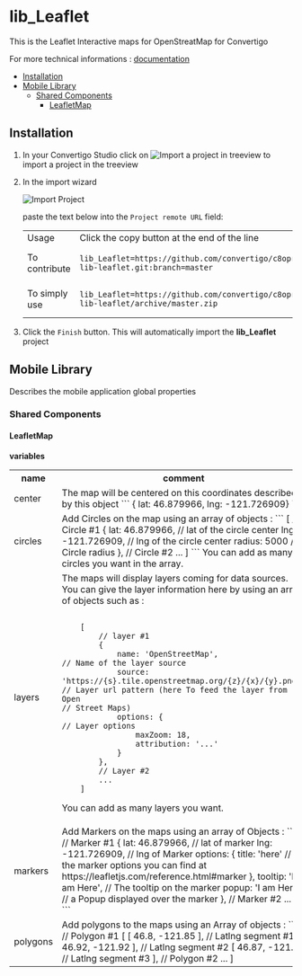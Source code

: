 


# lib_Leaflet

This is the Leaflet Interactive maps for OpenStreatMap for Convertigo



For more technical informations : [documentation](./project.md)

- [Installation](#installation)
- [Mobile Library](#mobile-library)
    - [Shared Components](#shared-components)
        - [LeafletMap](#leafletmap)


## Installation

1. In your Convertigo Studio click on ![](https://github.com/convertigo/convertigo/blob/develop/eclipse-plugin-studio/icons/studio/project_import.gif?raw=true "Import a project in treeview") to import a project in the treeview
2. In the import wizard

   ![](https://github.com/convertigo/convertigo/blob/develop/eclipse-plugin-studio/tomcat/webapps/convertigo/templates/ftl/project_import_wzd.png?raw=true "Import Project")
   
   paste the text below into the `Project remote URL` field:
   <table>
     <tr><td>Usage</td><td>Click the copy button at the end of the line</td></tr>
     <tr><td>To contribute</td><td>

     ```
     lib_Leaflet=https://github.com/convertigo/c8oprj-lib-leaflet.git:branch=master
     ```
     </td></tr>
     <tr><td>To simply use</td><td>

     ```
     lib_Leaflet=https://github.com/convertigo/c8oprj-lib-leaflet/archive/master.zip
     ```
     </td></tr>
    </table>
3. Click the `Finish` button. This will automatically import the __lib_Leaflet__ project


## Mobile Library

Describes the mobile application global properties

### Shared Components

#### LeafletMap

**variables**

<table>
<tr>
<th>name</th><th>comment</th>
</tr>
<tr>
<td>center</td><td>The map will be centered on this coordinates described by this object
```
{ lat: 46.879966, lng: -121.726909}
```
</td>
</tr>
<tr>
<td>circles</td><td>Add Circles on the map using an array of objects :
```
[
	// Circle #1
	{
		lat: 46.879966,		// lat of the circle center
		lng: -121.726909,	// lng of the circle center
		radius: 5000			// Circle radius
	},
	// Circle #2
	...
]
```
You can add as many circles you want in the array.
</td>
</tr>
<tr>
<td>layers</td><td>The maps will display layers coming for data sources. You can give the layer information here by using an array of objects such as :


```

	[
		// layer #1
		{
			name: 'OpenStreetMap',											// Name of the layer source
			source: 'https://{s}.tile.openstreetmap.org/{z}/{x}/{y}.png',	// Layer url pattern (here To feed the layer from Open 																											// Street Maps)
			options: {														// Layer options
				maxZoom: 18,
				attribution: '...' 
			}
		},
		// Layer #2
		...
	]

```



You can add as many layers you want.</td>
</tr>
<tr>
<td>markers</td><td>Add Markers on the maps using an array of Objects :
```
[
	// Marker #1
	{
		lat: 46.879966,			// lat of marker
		lng: -121.726909,		// lng of Marker
		options: {
			title: 'here'		// All the marker options you can find at https://leafletjs.com/reference.html#marker
		},
		tooltip: 'I am Here',	// The tooltip on the marker
		popup: 'I am Here'		// a Popup displayed over the marker
	},
	// Marker #2
	...
]
```

</td>
</tr>
<tr>
<td>polygons</td><td>Add polygons to the maps using an Array of objects :
```
[
	// Polygon #1
	[
		[ 46.8, -121.85 ],		// Latlng segment #1
		[ 46.92, -121.92 ],		// Latlng segment #2
		[ 46.87, -121.8 ]		// Latlng segment #3
	],
	// Polygon #2
	...
]
</td>
</tr>
</table>



